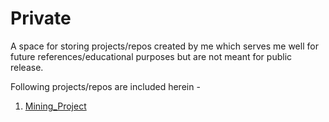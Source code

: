 # Private
A space for storing projects/repos created by me which serves me well for future references/educational purposes but are not meant for public release.

Following projects/repos are included herein - 
1) [Mining_Project](https://github.com/gbelwariar/Private/tree/master/Mining_Project)
